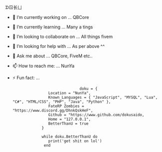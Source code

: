 ᗪㄖ长ㄩ

- 🔭 I’m currently working on ... QBCore 
- 🌱 I’m currently learning ... Many a tings
- 👯 I’m looking to collaborate on ... All things fivem
- 🤔 I’m looking for help with ... As per above ^^
- 💬 Ask me about ... QBCore, FiveM etc.. 
- 📫 How to reach me: ... NunYa
- ⚡ Fun fact: ... 
 
	 								doku = {
                      Location = "NunYa",
                      Known_Languages = { "JavaScript", "MYSQL", "Lua", "C#", "HTML/CSS", "PHP", "Java", "Python" },
                      FateRP Zombies = "https://www.discord.gg/DhnkQskHeF",
                      Github = "https://www.github.com/dokusaido,
                      Home = "127.0.0.1",
                      BetterThanU = true
                   }
                   
                   while doku.BetterThanU do 
                      print('get shit on lol')
                    end
